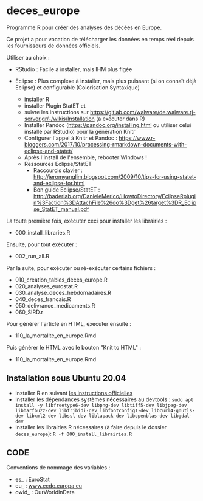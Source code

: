 # deces_europe
Programme R pour créer des analyses des décèes en Europe.

Ce projet a pour vocation de télécharger les données en temps réel depuis les fournisseurs de données officiels.

Utiliser au choix : 
  - RStudio : Facile à installer, mais IHM plus figée
  
  - Eclipse : Plus complexe à installer, mais plus puissant (si on connaît déjà Eclipse) et configurable (Colorisation Syntaxique)
      + installer R
      + installer Plugin StatET et 
      + suivre les instructions sur https://gitlab.com/walware/de.walware.rj-server.gr/-/wikis/Installation (a exécuter dans R)
      + Installer Pandoc (https://pandoc.org/installing.html ou utiliser celui installé par RStudio) pour la génération Knitr
      + Configurer l'appel à Knitr et Pandoc : https://www.r-bloggers.com/2017/10/processing-rmarkdown-documents-with-eclipse-and-statet/
      + Après l'install de l'ensemble, rebooter Windows !
      
      - Ressources Eclipse/StatET
        - Raccourcis clavier : http://jeromyanglim.blogspot.com/2009/10/tips-for-using-statet-and-eclipse-for.html
        - Bon guide Eclipse/StatET : http://baderlab.org/DanieleMerico/HowtoDirectory/EclipseRplugin%3Faction%3DAttachFile%26do%3Dget%26target%3DR_Eclipse_StatET_manual.pdf


La toute première fois, exécuter ceci pour installer les librairies :
  - 000_install_libraries.R

Ensuite, pour tout exécuter :
  - 002_run_all.R

Par la suite, pour exécuter ou ré-exécuter certains fichiers :
  - 010_creation_tables_deces_europe.R
  - 020_analyses_eurostat.R
  - 030_analyse_deces_hebdomadaires.R
  - 040_deces_francais.R
  - 050_delivrance_medicaments.R
  - 060_SIRD.r
  
Pour générer l'article en HTML, executer ensuite :
  - 110_la_mortalite_en_europe.Rmd

Puis générer le HTML avec le bouton "Knit to HTML" :  
  - 110_la_mortalite_en_europe.Rmd

## Installation sous Ubuntu 20.04

* Installer R en suivant [les instructions officielles](https://cran.rstudio.com/bin/linux/ubuntu/)
* Installer les dépendances systèmes nécessaires au devtools :
`sudo apt install -y libfreetype6-dev libpng-dev libtiff5-dev libjpeg-dev libharfbuzz-dev libfribidi-dev libfontconfig1-dev libcurl4-gnutls-dev libxml2-dev libssl-dev liblapack-dev libopenblas-dev libgdal-dev`
* Installer les librairies R nécessaires (à faire depuis le dossier `deces_europe`):
`R -f 000_install_librairies.R`
  
CODE
----

Conventions de nommage des variables :
  - es_ : EuroStat
  - eu_ : www.ecdc.europa.eu
  - owid_ : OurWorldInData
  
